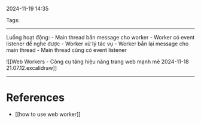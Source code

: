 2024-11-19 14:35

Tags: 

---

Luống hoạt động:
	- Main thread bắn message cho worker
	- Worker có event listener để nghe được 
	- Worker xử lý tác vụ
	- Worker bắn lại message cho main thread
	- Main thread cũng có event listener

![[Web Workers - Công cụ tăng hiệu năng trang web mạnh mẽ 2024-11-18 21.07.12.excalidraw]]

---
# References
- [[how to use web worker]]